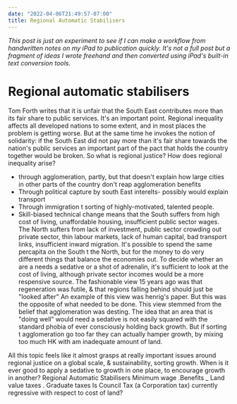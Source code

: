 ```yaml
---
date: "2022-04-06T21:49:57-07:00"
title: Regional Automatic Stabilisers
---
```


_This post is just an experiment to see if I can make a workflow from handwritten notes on my iPad to publication quickly. It's not a full post but a fragment of ideas I wrote freehand and then converted using iPad's built-in text conversion tools._

# Regional automatic stabilisers

Tom Forth writes that it is unfair that the South East contributes more than its fair share
to public services. It's an important point.
Regional inequality affects all developed nations to some extent, and in most places the problem
is getting worse.
But at the same time he invokes the notion of solidarity:
if the South East did not pay more than it's fair share towards
the nation's public services an important part
of the pact that holds the country together would
be broken. So what is regional justice?
How does regional inequality arise?

* through agglomeration, partly, but that
doesn't explain how large cities in other parts of
the country don't reap agglomeration benefits
* Through political capture by south East interelts-
possibly would explain transport
* Through immigration t sorting of highly-motivated,
talented people.
* Skill-biased technical change means that the South suffers from high cost of
living, unaffordable housing, insufficient public
sector wages. The North sufters from lack of investment,
public sector crowding out private sector, thin labour
markets, lack of human capital, bad transport
links, insufficient inward migration.
It's possible to spend the same percapita on
the South t the North, but for the money
to do very different things that balance the
economies out. To decide whether an are a needs
a sedative or a shot of adrenalin, it's sufficient to
look at the cost of living, although private sector
incomes would be a more respensive source.
The fashionable view 15 years ago was that
regeneration was futile, & that regions falling
behind should just be "looked after" An
example of this view was henrig's paper. But
this was the opposite of what needed to
be done. This view stemmed from the
belief that agglomeration was desting.
The idea that an area that is "doing well"
would need a sedative is not easily squared
with the standard phobia of ever consciously holding
back growth. But if sorting t agglomeration
go too far they can actually hamper growth,
by mixing too much HK with am inadequate
amount of land. 

All this topic feels like it almost grasps at
really important issues around regional justice
on a global scale, & sustainability, sorting 
growth.
When is it ever good to apply a sedative to growth in
one place, to encourage growth in another?
Regional Automatic Stabilisers
Minimum wage
.Benefits
_ Land value taxes
. Graduate taxes
Is Council Tax (a Corporation tax) currently
regressive with respect to cost of land?
